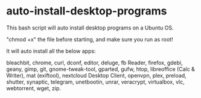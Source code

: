 # auto-install-desktop-programs
This bash script will auto install desktop programs on a Ubuntu OS.

"chmod +x" the file before starting, and make sure you run as root!

It will auto install all the below apps:

bleachbit, chrome, curl, dconf, editor, deluge, fb Reader, firefox, gdebi, geany, gimp, git, gnome-tweak-tool, gparted, gufw, htop, libreoffice (Calc & Writer), mat (exiftool), nextcloud Desktop Client, openvpn, plex, preload, shutter, synaptic, telegram, unetbootin, unrar, veracrypt, virtualbox, vlc, webtorrent, wget, zip.
